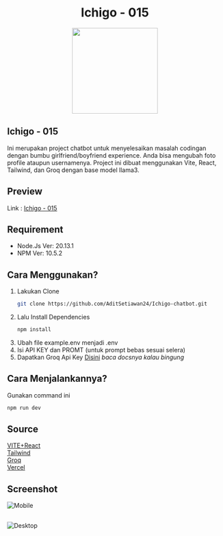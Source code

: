 <h1 align="center">Ichigo - 015</h1>
<div align="center">
  <img height="200" src="https://i.giphy.com/media/v1.Y2lkPTc5MGI3NjExcHdhM2MwcWlyODczeG42MmFjeXM2aHFwaWFvc3RhYnk4Nm56bHplaSZlcD12MV9pbnRlcm5hbF9naWZfYnlfaWQmY3Q9Zw/NE7apWL5vatkPY7f0z/giphy.gif" />
</div>

##
<h2>Ichigo - 015</h2> 
Ini merupakan project chatbot untuk menyelesaikan masalah codingan dengan bumbu girlfriend/boyfriend experience. Anda bisa mengubah foto profile ataupun usernamenya. Project ini dibuat menggunakan Vite, React, Tailwind, dan Groq dengan base model llama3.

## Preview
Link : [Ichigo - 015](https://ichigo-chatbot.vercel.app/)

## Requirement
- Node.Js Ver: 20.13.1
- NPM Ver: 10.5.2

## Cara Menggunakan?
1. Lakukan Clone
   ```sh
   git clone https://github.com/AditSetiawan24/Ichigo-chatbot.git
   ```
2. Lalu Install Dependencies
   ```sh
   npm install
   ```
3. Ubah file example.env menjadi .env
4. Isi API KEY dan PROMT (untuk prompt bebas sesuai selera)
5. Dapatkan Groq Api Key [Disini](https://console.groq.com/keys) _baca docsnya kalau bingung_
   
## Cara Menjalankannya?
Gunakan command ini 
```sh
npm run dev
```

## Source
[VITE+React](https://v4.vite.dev/guide/)
</br>
[Tailwind](https://tailwindcss.com/docs/guides/vite)
</br>
[Groq](https://console.groq.com/docs/quickstart)
</br>
[Vercel](https://vercel.com/docs)

## Screenshot
![Mobile](https://ezio.sakurani.my.id/res_Y096r_001624.png)
##
![Desktop](https://ezio.sakurani.my.id/Scr_nhCb9_001846.png)
